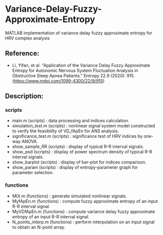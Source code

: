 # Variance-Delay-Fuzzy-Approximate-Entropy
MATLAB implementation of variance delay fuzzy approximate entropy for HRV complex analysis

## Reference: 
- Li, Yifan, et al. "Application of the Variance Delay Fuzzy Approximate Entropy for Autonomic Nervous System Fluctuation Analysis in Obstructive Sleep Apnea Patients." Entropy 22.9 (2020): 915.
(https://www.mdpi.com/1099-4300/22/9/915)

## Description:

### scripts
- main.m              (scripts) : data processing and indices calculation.
- simulation_test.m   (scripts) : nonlinear signal system model constructed to verify the feasibility of VD_fApEn for ANS analysis.
- significance_test.m (scripts) : significance test of HRV indices by one-way ANOVA.
- show_sample_RR      (scripts) : display of typical R-R interval signals.
- show_psd            (scripts) : display of power spectrum density of typical R-R interval signals.
- show_barplot        (scripts) : display of bar-plot for indices comparison.
- show_param          (scripts) : display of entropy-parameter graph for parameter selection.

### functions
- MIX.m             (functions) : generate simulated nonlinear signals.
- MyfApEn.m         (functions) : compute fuzzy approximate entropy of an input R-R interval signal.
- MyVDfApEn.m       (functions) : compute variance delay fuzzy approximate entropy of an input R-R interval signal.
- N_points_interp.m (functions) : perform interpolation on an input signal to obtain an N-point array.

